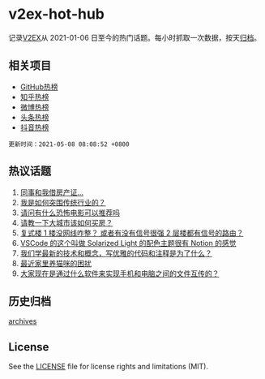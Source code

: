 # v2ex-hot-hub

 记录[V2EX](https://www.v2ex.com/)从 2021-01-06 日至今的热门话题。每小时抓取一次数据，按天[归档](archives)。
 
 ## 相关项目

- [GitHub热榜](https://github.com/snaildev/github-hot-hub)
- [知乎热榜](https://github.com/snaildev/zhihu-hot-hub)
- [微博热榜](https://github.com/snaildev/weibo-hot-hub)
- [头条热榜](https://github.com/snaildev/toutiao-hot-hub)
- [抖音热榜](https://github.com/snaildev/douyin-hot-hub)


 `更新时间：2021-05-08 08:08:52 +0800`

## 热议话题

1. [同事和我借房产证…](https://www.v2ex.com/t/775403)
1. [我是如何突围传统行业的？](https://www.v2ex.com/t/775334)
1. [请问有什么恐怖电影可以推荐吗](https://www.v2ex.com/t/775377)
1. [请教一下大城市该如何买房？](https://www.v2ex.com/t/775335)
1. [复式楼 1 楼没网线咋整？ 或者有没有信号很强 2 层楼都有信号的路由？](https://www.v2ex.com/t/775352)
1. [VSCode 的这个叫做 Solarized Light 的配色主题很有 Notion 的感觉](https://www.v2ex.com/t/775399)
1. [我们学最新的技术和概念，写优雅的代码和注释是为了什么？](https://www.v2ex.com/t/775329)
1. [最近家里养猫咪的困扰](https://www.v2ex.com/t/775462)
1. [大家现在是通过什么软件来实现手机和电脑之间的文件互传的？](https://www.v2ex.com/t/775434)

## 历史归档

[archives](archives)

## License

See the [LICENSE](LICENSE) file for license rights and limitations (MIT).
